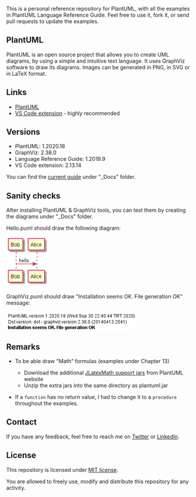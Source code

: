 This is a personal reference repository for PlantUML, with all the examples in PlantUML Language Reference Guide. Feel free to use it, fork it, or send pull requests to update the examples.

## PlantUML

PlantUML is an open source project that allows you to create UML diagrams, by using a simple and intuitive text language. It uses GraphViz software to draw its diagrams. Images can be generated in PNG, in SVG or in LaTeX format.

## Links

* [PlantUML](https://plantuml.com/)
* [VS Code extension](https://marketplace.visualstudio.com/items?itemName=jebbs.plantuml) - highly recommended

## Versions

* PlantUML: 1.2020.18
* GraphViz: 2.38.0
* Language Reference Guide: 1.2019.9
* VS Code extension: 2.13.14

You can find the [current guide](./_Docs/PlantUML_Language_Reference_Guide_en%20-%201.2019.9.pdf) under "_Docs" folder.

## Sanity checks

After installing PlantUML & GraphViz tools, you can test them by creating the diagrams under "_Docs" folder.

Hello.puml should draw the following diagram:

![Hello](./_Docs/Hello.png)

GraphViz.puml should draw "Installation seems OK. File generation OK" message:

![GraphViz](./_Docs/GraphViz.png)

## Remarks

* To be able draw "Math" formulas (examples under Chapter 13)
  * Download the additional [JLatexMath support jars](http://beta.plantuml.net/plantuml-jlatexmath.zip) from PlantUML website
  * Unzip the extra jars into the same directory as plantuml.jar

* If a `function` has no return value, I had to change it to a `procedure` throughout the examples.

## Contact

If you have any feedback, feel free to reach me on [Twitter](https://twitter.com/coni2k) or [LinkedIn](https://www.linkedin.com/in/serkanholat/).

## License

This repository is licensed under [MIT license](/LICENSE).

You are allowed to freely use, modify and distribute this repository for any activity.
